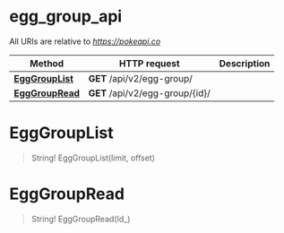 # egg_group_api

All URIs are relative to *https://pokeapi.co*

Method | HTTP request | Description
------------- | ------------- | -------------
[**EggGroupList**](egg_group_api.md#EggGroupList) | **GET** /api/v2/egg-group/ | 
[**EggGroupRead**](egg_group_api.md#EggGroupRead) | **GET** /api/v2/egg-group/{id}/ | 


<a name="EggGroupList"></a>
# **EggGroupList**
> String! EggGroupList(limit, offset)


<a name="EggGroupRead"></a>
# **EggGroupRead**
> String! EggGroupRead(Id_)


